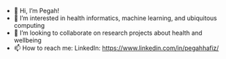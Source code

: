 - 👋 Hi, I’m Pegah!
- 👀 I’m interested in health informatics, machine learning, and ubiquitous computing
- 💞️ I’m looking to collaborate on research projects about health and wellbeing
- 📫 How to reach me: LinkedIn: https://www.linkedin.com/in/pegahhafiz/

